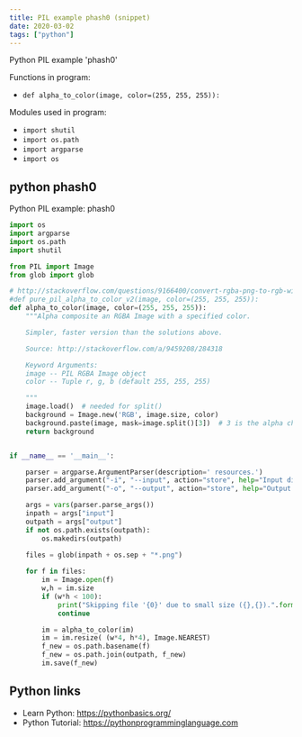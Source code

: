 ```yaml
---
title: PIL example phash0 (snippet)
date: 2020-03-02
tags: ["python"]
---
```

Python PIL example 'phash0'

Functions in program: 
* `def alpha_to_color(image, color=(255, 255, 255)):`

Modules used in program: 
* `import shutil`
* `import os.path`
* `import argparse`
* `import os`

## python phash0

Python PIL example: phash0

```python
import os
import argparse
import os.path
import shutil

from PIL import Image
from glob import glob

# http://stackoverflow.com/questions/9166400/convert-rgba-png-to-rgb-with-pil
#def pure_pil_alpha_to_color_v2(image, color=(255, 255, 255)):
def alpha_to_color(image, color=(255, 255, 255)):
    """Alpha composite an RGBA Image with a specified color.

    Simpler, faster version than the solutions above.

    Source: http://stackoverflow.com/a/9459208/284318

    Keyword Arguments:
    image -- PIL RGBA Image object
    color -- Tuple r, g, b (default 255, 255, 255)

    """
    image.load()  # needed for split()
    background = Image.new('RGB', image.size, color)
    background.paste(image, mask=image.split()[3])  # 3 is the alpha channel
    return background


if __name__ == '__main__':

    parser = argparse.ArgumentParser(description=' resources.')
    parser.add_argument("-i", "--input", action="store", help="Input directory", required=True)
    parser.add_argument("-o", "--output", action="store", help="Output directory", required=True)

    args = vars(parser.parse_args())
    inpath = args["input"]
    outpath = args["output"]
    if not os.path.exists(outpath):
        os.makedirs(outpath)

    files = glob(inpath + os.sep + "*.png")
   
    for f in files:
        im = Image.open(f)
        w,h = im.size
        if (w*h < 100):
            print("Skipping file '{0}' due to small size ({},{}).".format(f,w,h))
            continue

        im = alpha_to_color(im)
        im = im.resize( (w*4, h*4), Image.NEAREST)
        f_new = os.path.basename(f)
        f_new = os.path.join(outpath, f_new)
        im.save(f_new)


```

## Python links

- Learn Python: https://pythonbasics.org/
- Python Tutorial: https://pythonprogramminglanguage.com
